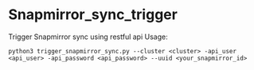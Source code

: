 # Snapmirror_sync_trigger


Trigger Snapmirror sync using restful api
Usage:
```
python3 trigger_snapmirror_sync.py --cluster <cluster> -api_user <api_user> -api_password <api_password> --uuid <your_snapmirror_id>
```
